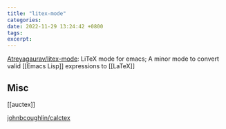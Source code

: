 ```yaml
---
title: "litex-mode"
categories: 
date: 2022-11-29 13:24:42 +0800
tags: 
excerpt: 
---
```


[Atreyagaurav/litex-mode](https://github.com/Atreyagaurav/litex-mode): LiTeX mode for emacs; A minor mode to convert valid [[Emacs Lisp]] expressions to [[LaTeX]]










## Misc

[[auctex]]

[johnbcoughlin/calctex](https://github.com/johnbcoughlin/calctex)

